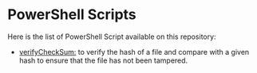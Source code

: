 # PowerShell Scripts

Here is the list of PowerShell Script available on this repository:

- [verifyCheckSum:](https://github.com/Nicole732/powershell/blob/main/verifyChecksum.ps1) to verify the hash of a file and compare with a given hash to ensure that the file has not been tampered.
